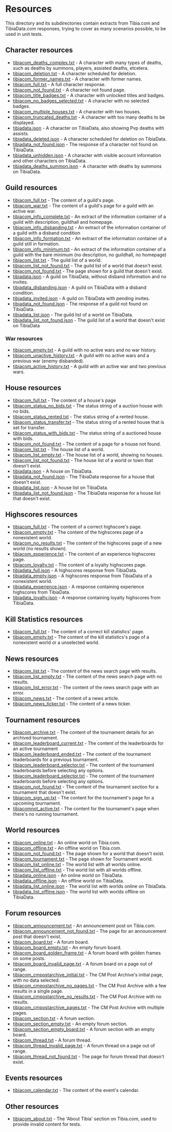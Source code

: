 # Resources
This directory and its subdirectories contain extracts from Tibia.com and TibiaData.com responses,
trying to cover as many scenarios possible, to be used in unit tests.

## Character resources
- [tibiacom_deaths_complex.txt](character/tibiacom_deaths_complex.txt) - A character with many types of deaths, such as 
deaths by summons, players, assisted deaths, etcetera.
- [tibiacom_deletion.txt](character/tibiacom_deletion.txt) - A character scheduled for deletion.
- [tibiacom_former_names.txt](character/tibiacom_former_names.txt) - A character with former names.
- [tibiacom_full.txt](character/tibiacom_full.txt) - A full character response.
- [tibiacom_not_found.txt](character/tibiacom_not_found.txt) - A character not found page.
- [tibiacom_title_badges.txt](character/tibiacom_title_badges.txt) - A character with unlocked titles and badges.
- [tibiacom_no_badges_selected.txt](character/tibiacom_no_badges_selected.txt) - A character with no selected badges.
- [tibiacom_multiple_houses.txt](character/tibiacom_multiple_houses.txt) - A character with two houses.
- [tibiacom_truncated_deaths.txt](character/tibiacom_truncated_deaths.txt) - A character with too many deaths to be displayed.
- [tibiadata.json](character/tibiadata.json) - A character on TibiaData, also showing Pvp deaths with assists.
- [tibiadata_deleted.json](character/tibiadata_deleted.json) - A character scheduled for deletion on TibiaData.
- [tibiadata_not_found.json](character/tibiadata_not_found.json) - The response of a character not found on TibiaData.
- [tibiadata_unhidden.json](character/tibiadata_unhidden.json) - A character with visible account information and 
other characters on TibiaData.
- [tibiadata_deaths_summon.json](character/tibiadata_deaths_summon.json) - A character with deaths by summons on 
TibiaData.

## Guild resources
- [tibiacom_full.txt](guild/tibiacom_full.txt) - The content of a guild's page.
- [tibiacom_war.txt](guild/tibiacom_war.txt) - The content of a guild's page for a guild with an active war.
- [tibiacom_info_complete.txt](guild/tibiacom_info_complete.txt) - An extract of the information container of a guild
with description, guildhall and homepage.
- [tibiacom_info_disbanding.txt](guild/tibiacom_info_disbanding.txt) - An extract of the information container of a
guild with a disband condition
- [tibiacom_info_formation.txt](guild/tibiacom_info_formation.txt) - An extract of the information container of a guild
still in formation.
- [tibiacom_info_minimum.txt](guild/tibiacom_info_minimum.txt) - An extract of the information container of a guild
with the bare minimum (no description, no guildhall, no homepage)
- [tibiacom_list.txt](guild/tibiacom_list.txt) - The guild list of a world.
- [tibiacom_list_not_found.txt](guild/tibiacom_list_not_found.txt) - The guild list of a world that doesn't exist.
- [tibiacom_not_found.txt](guild/tibiacom_not_found.txt) - The page shown for a guild that doesn't exist.
- [tibiadata.json](guild/tibiadata.json) - A guild on TibiaData, without disband information and no invites.
- [tibiadata_disbanding.json](guild/tibiadata_disbanding.json) - A guild on TibiaData with a disband condition.
- [tibiadata_invited.json](guild/tibiadata_invited.json) - A guild on TibiaData with pending invites.
- [tibiadata_not_found.json](guild/tibiadata_not_found.json) - The response of a guild not found on TibiaData.
- [tibiadata_list.json](guild/tibiadata_list.json) - The guild list of a world on TibiaData.
- [tibiadata_list_not_found.json](guild/tibiadata_list_not_found.json) - The guild list of a world that doesn't exist on
 TibiaData
 
### War resources

- [tibiacom_empty.txt](guild/wars/tibiacom_empty.txt) - A guild with no active wars and no war history.
- [tibiacom_unactive_history.txt](guild/wars/tibiacom_unactive_history.txt) - A guild with no active wars and a previous war (enemy disbanded).
- [tibiacom_active_history.txt](guild/wars/tibiacom_active_history.txt) - A guild with an active war and two previous wars.

## House resources
- [tibiacom_full.txt](house/tibiacom_full.txt) - The content of a house's page
- [tibiacom_status_no_bids.txt](house/tibiacom_status_no_bids.txt) - The status string of a auction house with no bids.
- [tibiacom_status_rented.txt](house/tibiacom_status_rented.txt) - The status string of a rented house.
- [tibiacom_status_transfer.txt](house/tibiacom_status_transfer.txt) - The status string of a rented house that is set
 for transfer.
- [tibiacom_status_with_bids.txt](house/tibiacom_status_with_bids.txt) - The status string of a auctioned house with
 bids.
- [tibiacom_not_found.txt](house/tibiacom_not_found.txt) - The content of a page for a house not found.
- [tibiacom_list.txt](house/tibiacom_list.txt) - The house list of a world.
- [tibiacom_list_empty.txt](house/tibiacom_list_empty.txt) - The house list of a world, showing no houses.
- [tibiacom_list_not_found.txt](house/tibiacom_list_not_found.txt) - The house list of a world or town that doesn't 
exist.
- [tibiadata.json](house/tibiadata.json) - A house on TibiaData.
- [tibiadata_not_found.json](house/tibiadata_not_found.json) - The TibiaData response for a house that doesn't exist.
- [tibiadata_list.json](house/tibiadata_list.json) - A house list on TibiaData.
- [tibiadata_list_not_found.json](house/tibiadata_list_not_found.json) - The TibiaData response for a house list that
doesn't exist.

## Highscores resources
- [tibiacom_full.txt](highscores/tibiacom_full.txt) - The content of a correct highscore's page.
- [tibiacom_empty.txt](highscores/tibiacom_empty.txt) - The content of the highscores page of a nonexistent world.
- [tibiacom_no_results.txt](highscores/tibiacom_no_results.txt) - The content of the highscores page of a new world (no results shown).
- [tibiacom_experience.txt](highscores/tibiacom_experience.txt) - The content of an experience highscores page.
- [tibiacom_loyalty.txt](highscores/tibiacom_loyalty.txt) - The content of a loyalty highscores page.
- [tibiadata_full.json](highscores/tibiadata_full.json) - A highscores response from TibiaData.
- [tibiadata_empty.json](highscores/tibiadata_empty.json) - A highscores response from TibiaData of a nonexistent world.
- [tibiadata_experience.json](highscores/tibiadata_experience.json) - A response containing experience highscores from
TibiaData.
- [tibiadata_loyalty.json](highscores/tibiadata_loyalty.json) - A response containing loyalty highscores from TibiaData.

## Kill Statistics resources
- [tibiacom_full.txt](kill_statistics/tibiacom_full.txt) - The content of a correct kill statistics' page.
- [tibiacom_empty.txt](kill_statistics/tibiacom_empty.txt) - The content of the kill statistics's page of a 
nonexistent world or a unselected world.

## News resources
- [tibiacom_list.txt](news/tibiacom_list.txt) - The content of the news search page with results.
- [tibiacom_list_empty.txt](news/tibiacom_list_empty.txt) - The content of the news search page with no results.
- [tibiacom_list_error.txt](news/tibiacom_list_error.txt) - The content of the news search page with an error.
- [tibiacom_news.txt](news/tibiacom_news.txt) - The content of a news article.
- [tibiacom_news_ticker.txt](news/tibiacom_news_ticker.txt) - The content of a news ticker.

## Tournament resources
- [tibiacom_archive.txt](tournaments/tibiacom_archive.txt) - The content of the tournament details for an archived tournament.
- [tibiacom_leaderboard_current.txt](tournaments/tibiacom_leaderboard_current.txt) - The content of the leaderboards for an active tournament
- [tibiacom_leaderboard_ended.txt](tournaments/tibiacom_leaderboard_ended.txt) - The content of the tournament leaderboards for a previous tournament.
- [tibiacom_leaderboard_selector.txt](tournaments/tibiacom_leaderboard_selector.txt) - The content of the tournament leaderboards before selecting any options.
- [tibiacom_leaderboard_selector.txt](tournaments/tibiacom_leaderboard_selector.txt) - The content of the tournament leaderboards before selecting any options.
- [tibiacom_not_found.txt](tournaments/tibiacom_not_found.txt) - The content of the tournament section for a tournament that doesn't exist.
- [tibiacom_sign_up.txt](tournaments/tibiacom_sign_up.txt) - The content for the tournament's page for a upcoming tournament.
- [tibiacomnot_active.txt](tournaments/tibiacom_not_active.txt) - The content for the tournament's page when there's no running tournament.
 
## World resources
 - [tibiacom_online.txt](world/tibiacom_online.txt) - An online world on Tibia.com.
 - [tibiacom_offline.txt](world/tibiacom_offline.txt) - An offline world on Tibia.com.
 - [tibiacom_not_found.txt](world/tibiacom_not_found.txt) - The page shown for a world that doesn't exist.
 - [tibiacom_tournament.txt](world/tibiacom_tournament.txt) - The page shown for Tournament world.
 - [tibiacom_list_online.txt](world/tibiacom_list_online.txt) - The world list with all worlds online.
 - [tibiacom_list_offline.txt](world/tibiacom_list_offline.txt) - The world list with all worlds offline.
 - [tibiadata_online.json](world/tibiadata_online.json) - An online world on TibiaData.
 - [tibiadata_offline.json](world/tibiadata_offline.json) - An offline world on TibiaData.
 - [tibiadata_list_online.json](world/tibiadata_list_online.json) - The world list with worlds online on TibiaData.
 - [tibiadata_list_offline.json](world/tibiadata_list_offline.json) - The world list with worlds offline on TibiaData.

## Forum resources
- [tibiacom_announcement.txt](forums/tibiacom_announcement.txt) - An announcement post on Tibia.com.
- [tibiacom_announcement_not_found.txt](forums/tibiacom_announcement_not_found.txt) - The page for an announcement post that doesn't exist.
- [tibiacom_board.txt](forums/tibiacom_board.txt) - A forum board.
- [tibiacom_board_empty.txt](forums/tibiacom_board_empty.txt) - An empty forum board.
- [tibiacom_board_golden_frame.txt](forums/tibiacom_board_golden_frame.txt) - A forum board with golden frames on some posts.
- [tibiacom_board_invalid_page.txt](forums/tibiacom_board_invalid_page.txt) - A forum board on a page out of range.
- [tibiacom_cmpostarchive_initial.txt](forums/tibiacom_cmpostarchive_initial.txt) - The CM Post Archive's initial page, with no data selected.
- [tibiacom_cmpostarchive_no_pages.txt](forums/tibiacom_cmpostarchive_no_pages.txt) - The CM Post Archive with a few results in a single page.
- [tibiacom_cmpostarchive_no_results.txt](forums/tibiacom_cmpostarchive_no_results.txt) - The CM Post Archive with no results.
- [tibiacom_cmpostarchive_pages.txt](forums/tibiacom_cmpostarchive_pages.txt) - The CM Post Archive with multiple pages.
- [tibiacom_section.txt](forums/tibiacom_section.txt) - A forum section.
- [tibiacom_section_empty.txt](forums/tibiacom_section_empty.txt) - An empty forum section.
- [tibiacom_section_empty_board.txt](forums/tibiacom_section_empty_board.txt) - A forum section with an empty board. 
- [tibiacom_thread.txt](forums/tibiacom_thread.txt) - A forum thread.
- [tibiacom_thread_invalid_page.txt](forums/tibiacom_thread_invalid_page.txt) - A forum thread on a page out of range.
- [tibiacom_thread_not_found.txt](forums/tibiacom_thread_not_found.txt) - The page for forum thread that doesn't exist.

## Events resources
- [tibiacom_calendar.txt](events/tibiacom_calendar.txt) - The content of the event's calendar.
 
 ## Other resources
 - [tibiacom_about.txt](tibiacom_about.txt) - The 'About Tibia' section on Tibia.com, used to provide invalid content 
 for tests.
